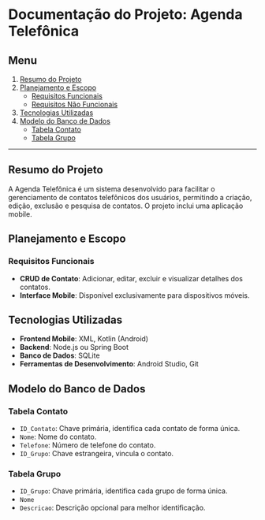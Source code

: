 # Documentação do Projeto: Agenda Telefônica

## Menu
1. [Resumo do Projeto](#resumo-do-projeto)
2. [Planejamento e Escopo](#planejamento-e-escopo)
   - [Requisitos Funcionais](#requisitos-funcionais)
   - [Requisitos Não Funcionais](#requisitos-não-funcionais)
3. [Tecnologias Utilizadas](#tecnologias-utilizadas)
4. [Modelo do Banco de Dados](#modelo-do-banco-de-dados)
   - [Tabela Contato](#tabela-contato)
   - [Tabela Grupo](#tabela-grupo)

---

## Resumo do Projeto
A Agenda Telefônica é um sistema desenvolvido para facilitar o gerenciamento de contatos telefônicos dos usuários, permitindo a criação, edição, exclusão e pesquisa de contatos. O projeto inclui uma aplicação mobile.

## Planejamento e Escopo

### Requisitos Funcionais
- **CRUD de Contato**: Adicionar, editar, excluir e visualizar detalhes dos contatos.
- **Interface Mobile**: Disponível exclusivamente para dispositivos móveis.

## Tecnologias Utilizadas
- **Frontend Mobile**: XML, Kotlin (Android)
- **Backend**: Node.js ou Spring Boot
- **Banco de Dados**: SQLite
- **Ferramentas de Desenvolvimento**: Android Studio, Git

## Modelo do Banco de Dados

### Tabela Contato
- `ID_Contato`: Chave primária, identifica cada contato de forma única.
- `Nome`: Nome do contato.
- `Telefone`: Número de telefone do contato.
- `ID_Grupo`: Chave estrangeira, vincula o contato.

### Tabela Grupo
- `ID_Grupo`: Chave primária, identifica cada grupo de forma única.
- `Nome`
- `Descricao`: Descrição opcional para melhor identificação.

